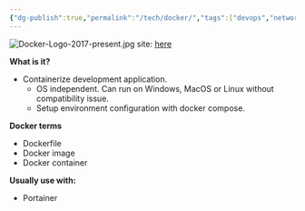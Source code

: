 ```yaml
---
{"dg-publish":true,"permalink":"/tech/docker/","tags":["devops","network"],"noteIcon":"1","created":"2025-01-22T23:23:47.636+08:00","updated":"2025-02-03T11:45:53.704+08:00"}
---
```


![Docker-Logo-2017-present.jpg](/img/user/assets/Docker-Logo-2017-present.jpg)
site: [here](https://www.docker.com/)

**What is it?**
- Containerize development application.
	- OS independent. Can run on Windows, MacOS or Linux without compatibility issue.
	- Setup environment configuration with docker compose.

**Docker terms**
- Dockerfile
- Docker image
- Docker container

**Usually use with:**
- Portainer